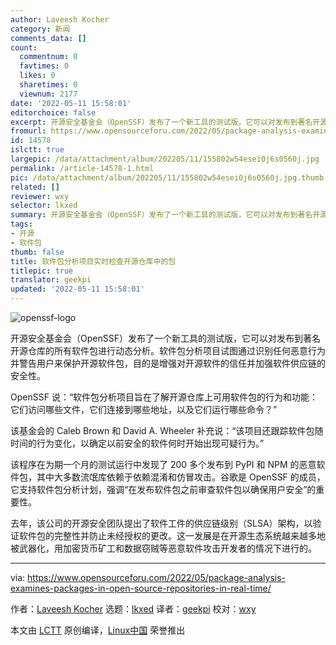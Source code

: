 ```yaml
---
author: Laveesh Kocher
category: 新闻
comments_data: []
count:
  commentnum: 0
  favtimes: 0
  likes: 0
  sharetimes: 0
  viewnum: 2177
date: '2022-05-11 15:58:01'
editorchoice: false
excerpt: 开源安全基金会（OpenSSF）发布了一个新工具的测试版，它可以对发布到著名开源仓库的所有软件包进行动态分析。
fromurl: https://www.opensourceforu.com/2022/05/package-analysis-examines-packages-in-open-source-repositories-in-real-time/
id: 14578
islctt: true
largepic: /data/attachment/album/202205/11/155802w54esei0j6s0560j.jpg
permalink: /article-14578-1.html
pic: /data/attachment/album/202205/11/155802w54esei0j6s0560j.jpg.thumb.jpg
related: []
reviewer: wxy
selector: lkxed
summary: 开源安全基金会（OpenSSF）发布了一个新工具的测试版，它可以对发布到著名开源仓库的所有软件包进行动态分析。
tags:
- 开源
- 软件包
thumb: false
title: 软件包分析项目实时检查开源仓库中的包
titlepic: true
translator: geekpi
updated: '2022-05-11 15:58:01'
---
```


![openssf-logo](/data/attachment/album/202205/11/155802w54esei0j6s0560j.jpg)


开源安全基金会（OpenSSF）发布了一个新工具的测试版，它可以对发布到著名开源仓库的所有软件包进行动态分析。软件包分析项目试图通过识别任何恶意行为并警告用户来保护开源软件包，目的是增强对开源软件的信任并加强软件供应链的安全性。


OpenSSF 说：“软件包分析项目旨在了解开源仓库上可用软件包的行为和功能：它们访问哪些文件，它们连接到哪些地址，以及它们运行哪些命令？”


该基金会的 Caleb Brown 和 David A. Wheeler 补充说：“该项目还跟踪软件包随时间的行为变化，以确定以前安全的软件何时开始出现可疑行为。”


该程序在为期一个月的测试运行中发现了 200 多个发布到 PyPI 和 NPM 的恶意软件包，其中大多数流氓库依赖于依赖混淆和仿冒攻击。谷歌是 OpenSSF 的成员，它支持软件包分析计划，强调“在发布软件包之前审查软件包以确保用户安全”的重要性。


去年，该公司的开源安全团队提出了软件工件的供应链级别（SLSA）架构，以验证软件包的完整性并防止未经授权的更改。这一发展是在开源生态系统越来越多地被武器化，用加密货币矿工和数据窃贼等恶意软件攻击开发者的情况下进行的。




---


via: <https://www.opensourceforu.com/2022/05/package-analysis-examines-packages-in-open-source-repositories-in-real-time/>


作者：[Laveesh Kocher](https://www.opensourceforu.com/author/laveesh-kocher/) 选题：[lkxed](https://github.com/lkxed) 译者：[geekpi](https://github.com/geekpi) 校对：[wxy](https://github.com/wxy)


本文由 [LCTT](https://github.com/LCTT/TranslateProject) 原创编译，[Linux中国](https://linux.cn/) 荣誉推出